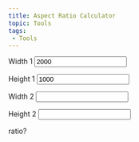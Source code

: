 ```yaml
---
title: Aspect Ratio Calculator
topic: Tools
tags:
 - Tools
---
```


<label>Width 1</label>
<input id="arcX1" type="number" value="2000" min="1" step="1">

<label>Height 1</label>
<input id="arcY1" type="number" value="1000" min="1" step="1">

<label>Width 2</label>
<input id="arcX2" type="number" value="" min="1" step="1">

<label>Height 2</label>
<input id="arcY2" type="number" value="" min="1" step="1">

<div id="arcRatio">ratio?</div>

<script>
  const arc$ = {
    x1: document.getElementById('arcX1'),
    y1: document.getElementById('arcY1'),
    x2: document.getElementById('arcX2'),
    y2: document.getElementById('arcY2'),
    ratio: document.getElementById('arcRatio')
  }

  class ARC {

    constructor() {
      this._addEventListeners();

      let x1 = +arc$.x1.value; console.error('x1', x1);
      let y1 = +arc$.y1.value; console.error('y1', y1);
      this._ratio(x1, y1);
    }

    _addEventListeners() {
      arc$.x1.addEventListener('keyup', e => this._recalculate(e));
      arc$.y1.addEventListener('keyup', e => this._recalculate(e));
      arc$.x2.addEventListener('keyup', e => this._recalculate(e));
      arc$.y2.addEventListener('keyup', e => this._recalculate(e));
    }

    _ratio(numerator, denominator) {
      let gcd, temp, left, right;

      gcd = (a, b) => {
        if (b === 0) { return a; }
        return gcd(b, a % b);
      }

      if (numerator < denominator) {
        temp = numerator;
        numerator = denominator;
        denominator = temp;
      }

      const divisor = gcd(numerator, denominator); console.error('divisor', divisor);

      if (temp === undefined) {
        left = numerator / divisor;
        right = denominator / divisor;
      } else {
        left = denominator / divisor;
        right = numerator / divisor;
      }

      if (left === 8 && right === 5) {
        left = 16;
        right = 10;
      }

      const ratio = `${left} : ${right}`; console.error('ratio', ratio);

      arc$.ratio.innerHTML = ratio;

      return ratio;
    }

    _recalculate(e) {
      let x1 = +arc$.x1.value; console.error('x1', x1);
      let y1 = +arc$.y1.value; console.error('y1', y1);

      let x2 = +arc$.x2.value; console.error('x2', x2);
      let y2 = +arc$.y2.value; console.error('y2', y2);

      if (x1 < 1 || y1 < 1) { return; }

      this._ratio(x1, y1);

      if (x2 < 1 && y2 < 1) {
        return;
      }

      switch (e.target) {
        case arc$.x1:
          arc$.x2.value = this._solve(undefined, y2, x1, y1);
          break;

        case arc$.y1:
          arc$.y2.value = this._solve(x2, undefined, x1, y1);
          break;

        case arc$.x2:
          arc$.y2.value = this._solve(x2, undefined, x1, y1);
          break;

        case arc$.y2:
          arc$.x2.value = this._solve(undefined, y2, x1, y1);
          break;
      }
    }

    _solve(width, height, numerator, denominator) {
      if (width !== undefined) {
        return Math.round(width / (numerator / denominator));
      } else if (height !== undefined) {
        return Math.round(height * (numerator / denominator));
      } else {
        return undefined;
      }
    }

  }

  new ARC();

</script>
